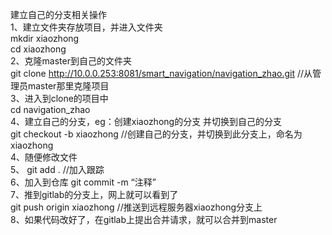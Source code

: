 建立自己的分支相关操作   
1、建立文件夹存放项目，并进入文件夹  
mkdir xiaozhong  
cd xiaozhong  
2、克隆master到自己的文件夹  
git clone  http://10.0.0.253:8081/smart_navigation/navigation_zhao.git  //从管理员master那里克隆项目  
3、进入到clone的项目中  
cd navigation_zhao  
4、建立自己的分支，eg：创建xiaozhong的分支  并切换到自己的分支  
git checkout -b xiaozhong    //创建自己的分支，并切换到此分支上，命名为xiaozhong    
4、随便修改文件   
5、
git add . //加入跟踪  
6、加入到仓库
git commit -m “注释”   
7、推到gitlab的分支上，网上就可以看到了  
git push origin xiaozhong //推送到远程服务器xiaozhong分支上  
8、如果代码改好了，在gitlab上提出合并请求，就可以合并到master